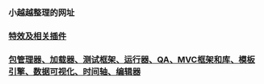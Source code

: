 ### 小越越整理的网址

### [特效及相关插件](https://github.com/xiaoyueyue165/Collection-URL/issues/1)

### [包管理器、加载器、测试框架、运行器、QA、MVC框架和库、模板引擎、数据可视化、时间轴、编辑器](https://github.com/xiaoyueyue165/Collection-URL/issues/1)


















